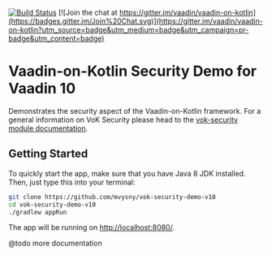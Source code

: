 [![Build Status](https://travis-ci.org/mvysny/vok-security-demo-v10.svg?branch=master)](https://travis-ci.org/mvysny/vok-security-demo-v10)
[![Join the chat at https://gitter.im/vaadin/vaadin-on-kotlin](https://badges.gitter.im/Join%20Chat.svg)](https://gitter.im/vaadin/vaadin-on-kotlin?utm_source=badge&utm_medium=badge&utm_campaign=pr-badge&utm_content=badge)

# Vaadin-on-Kotlin Security Demo for Vaadin 10

Demonstrates the security aspect of the Vaadin-on-Kotlin framework. For a general information on
VoK Security please head to the [vok-security module documentation](https://github.com/mvysny/vaadin-on-kotlin/blob/master/vok-security/README.md).

## Getting Started

To quickly start the app, make sure that you have Java 8 JDK installed. Then, just type this into your terminal:

```bash
git clone https://github.com/mvysny/vok-security-demo-v10
cd vok-security-demo-v10
./gradlew appRun
```

The app will be running on [http://localhost:8080/](http://localhost:8080/).

@todo more documentation


